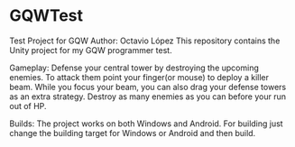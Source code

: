 # GQWTest
Test Project for GQW
Author: Octavio López
This repository contains the Unity project for my GQW programmer test.

Gameplay:
Defense your central tower by destroying the upcoming enemies. To attack them point your finger(or mouse) to deploy a killer beam. While you focus your beam, you can also drag your defense towers as an extra strategy. Destroy as many enemies as you can before your run out of HP.

Builds:
The project works on both Windows and Android. For building just change the building target for Windows or Android and then build.
